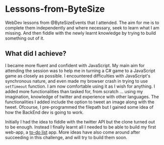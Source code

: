 # Lessons-from-ByteSize
WebDev lessons from @ByteSizeEvents that I attended. 
The aim for me is to complete them independently and where necessary, seek to learn what I am missing.
And then fiddle with the newly learnt knowledge by trying to build something out of it.

## What did I achieve?
I became more fluent and confident with JavaScript. My main aim for attending the session was to help me in turning a C# game to a JavaScript game as closely as possible. I encountered difficulties with JavaScript's synchronous nature, and even made my browser crash in trying to use `setTimeout` function. I am now comfortable using it as I wish for anything.
I added more functionalities than tasked for, from scratch ... using my imagination, knowledge of twitter and experience with other languages.
The functionalities I added include the option to tweet an image along with the tweet. Ofcourse, I pre-programmed the filepath but I gained some idea of how the BackEnd dev is going to work.

Initially I had the idea to fiddle with the twitter API but the clone turned out to be enough.
Instead I finally learnt all I needed to be able to build my first web-app, a [to-do list](https://tudo.netlify.app/?#) app. 
More ideas have also come around after succeeding in this challenge, and will try to build them soon.
